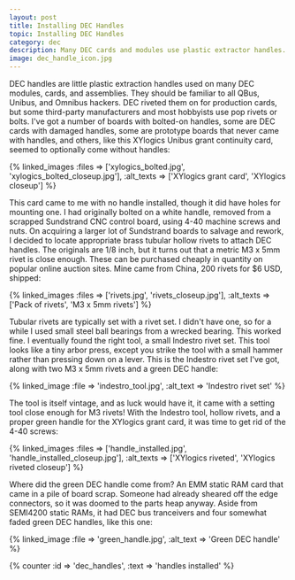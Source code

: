 ```yaml
---
layout: post
title: Installing DEC Handles
topic: Installing DEC Handles
category: dec
description: Many DEC cards and modules use plastic extractor handles. These handles can become damaged, and some cards (new made prototype boards, for example) often come with no handles. DEC attached them with tubular hollow rivets, while most hobbyists are stuck with pop rivets or bolts. Here's how to properly rivet handles on!
image: dec_handle_icon.jpg
---
```


DEC handles are little plastic extraction handles used on many DEC modules, cards, and assemblies. They should be familiar to all QBus, Unibus, and Omnibus hackers. DEC riveted them on for production cards, but some third-party manufacturers and most hobbyists use pop rivets or bolts. I've got a number of boards with bolted-on handles, some are DEC cards with damaged handles, some are prototype boards that never came with handles, and others, like this XYlogics Unibus grant continuity card, seemed to optionally come without handles:

{% linked_images :files => ['xylogics_bolted.jpg', 'xylogics_bolted_closeup.jpg'], :alt_texts => ['XYlogics grant card', 'XYlogics closeup'] %}

This card came to me with no handle installed, though it did have holes for mounting one. I had originally bolted on a white handle, removed from a scrapped Sundstrand CNC control board, using 4-40 machine screws and nuts. On acquiring a larger lot of Sundstrand boards to salvage and rework, I decided to locate appropriate brass tubular hollow rivets to attach DEC handles. The originals are 1/8 inch, but it turns out that a metric M3 x 5mm rivet is close enough. These can be purchased cheaply in quantity on popular online auction sites. Mine came from China, 200 rivets for $6 USD, shipped:

{% linked_images :files => ['rivets.jpg', 'rivets_closeup.jpg'], :alt_texts => ['Pack of rivets', 'M3 x 5mm rivets'] %}

Tubular rivets are typically set with a rivet set. I didn't have one, so for a while I used small steel ball bearings from a wrecked bearing. This worked fine. I eventually found the right tool, a small Indestro rivet set. This tool looks like a tiny arbor press, except you strike the tool with a small hammer rather than pressing down on a lever. This is the Indestro rivet set I've got, along with two M3 x 5mm rivets and a green DEC handle:

{% linked_image :file => 'indestro_tool.jpg', :alt_text => 'Indestro rivet set' %}

The tool is itself vintage, and as luck would have it, it came with a setting tool close enough for M3 rivets! With the Indestro tool, hollow rivets, and a proper green handle for the XYlogics grant card, it was time to get rid of the 4-40 screws:

{% linked_images :files => ['handle_installed.jpg', 'handle_installed_closeup.jpg'], :alt_texts => ['XYlogics riveted', 'XYlogics riveted closeup'] %}

Where did the green DEC handle come from? An EMM static RAM card that came in a pile of board scrap. Someone had already sheared off the edge connectors, so it was doomed to the parts heap anyway. Aside from SEMI4200 static RAMs, it had DEC bus tranceivers and four somewhat faded green DEC handles, like this one:

{% linked_image :file => 'green_handle.jpg', :alt_text => 'Green DEC handle' %}

{% counter :id => 'dec_handles', :text => 'handles installed' %}
